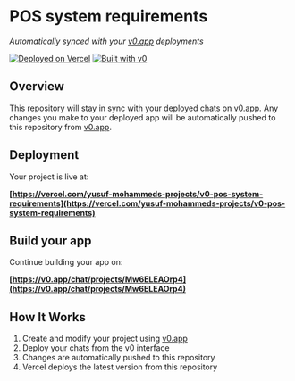 # POS system requirements

*Automatically synced with your [v0.app](https://v0.app) deployments*

[![Deployed on Vercel](https://img.shields.io/badge/Deployed%20on-Vercel-black?style=for-the-badge&logo=vercel)](https://vercel.com/yusuf-mohammeds-projects/v0-pos-system-requirements)
[![Built with v0](https://img.shields.io/badge/Built%20with-v0.app-black?style=for-the-badge)](https://v0.app/chat/projects/Mw6ELEAOrp4)

## Overview

This repository will stay in sync with your deployed chats on [v0.app](https://v0.app).
Any changes you make to your deployed app will be automatically pushed to this repository from [v0.app](https://v0.app).

## Deployment

Your project is live at:

**[https://vercel.com/yusuf-mohammeds-projects/v0-pos-system-requirements](https://vercel.com/yusuf-mohammeds-projects/v0-pos-system-requirements)**

## Build your app

Continue building your app on:

**[https://v0.app/chat/projects/Mw6ELEAOrp4](https://v0.app/chat/projects/Mw6ELEAOrp4)**

## How It Works

1. Create and modify your project using [v0.app](https://v0.app)
2. Deploy your chats from the v0 interface
3. Changes are automatically pushed to this repository
4. Vercel deploys the latest version from this repository